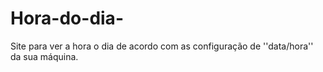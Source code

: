 # Hora-do-dia-
Site para ver a hora o dia de acordo com as configuração de ''data/hora'' da sua máquina.

